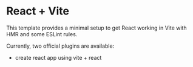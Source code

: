 # React + Vite

This template provides a minimal setup to get React working in Vite with HMR and some ESLint rules.

Currently, two official plugins are available:

- create react app using vite + react




<!-- - [@vitejs/plugin-react](https://github.com/vitejs/vite-plugin-react/blob/main/packages/plugin-react/README.md) uses [Babel](https://babeljs.io/) for Fast Refresh
- [@vitejs/plugin-react-swc](https://github.com/vitejs/vite-plugin-react-swc) uses [SWC](https://swc.rs/) for Fast Refresh -->
